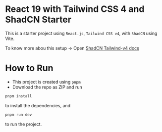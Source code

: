 # React 19 with Tailwind CSS 4 and ShadCN Starter

This is a starter project using `React.js`, `Tailwind CSS v4`, with `ShadCN` using Vite.

To know more abou this setup -> Open [ShadCN Tailwind-v4 docs](https://ui.shadcn.com/docs/tailwind-v4)

# How to Run

- This project is created using `pnpm`
- Download the repo as ZIP and run

```bash
pnpm install
```

to install the dependencies, and

```bash
pnpm run dev
```

to run the project.
